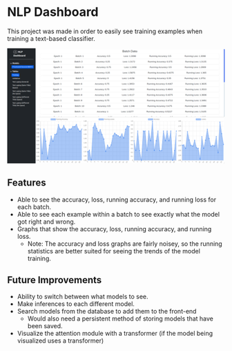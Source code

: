 # NLP Dashboard

This project was made in order to easily see training examples when training a text-based classifier. 

![Dashboard](docs/dashboard_redesigned.png)

## Features
* Able to see the accuracy, loss, running accuracy, and running loss for each batch.
* Able to see each example within a batch to see exactly what the model got right and wrong.
* Graphs that show the accuracy, loss, running accuracy, and running loss.
   * Note: The accuracy and loss graphs are fairly noisey, so the running statistics are better suited for seeing the trends of the model training.

## Future Improvements
* Ability to switch between what models to see.
* Make inferences to each different model.
* Search models from the database to add them to the front-end
   * Would also need a persistent method of storing models that have been saved.
* Visualize the attention module with a transformer (if the model being visualized uses a transformer)
